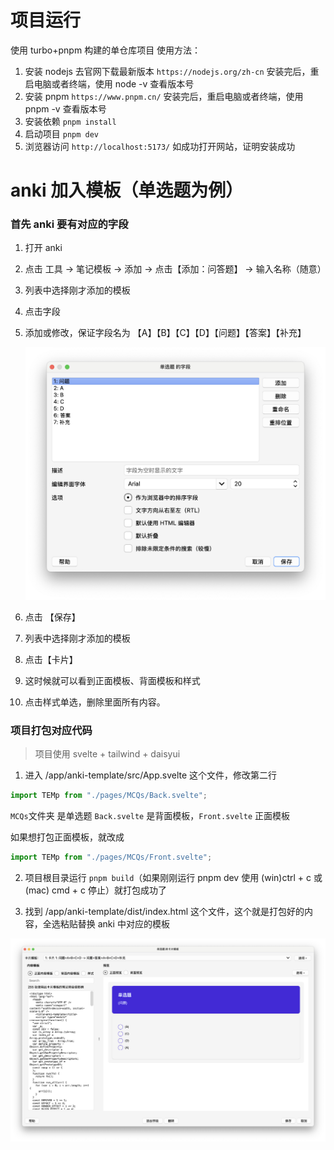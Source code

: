 # 项目运行

使用 turbo+pnpm 构建的单仓库项目
使用方法：

1. 安装 nodejs 去官网下载最新版本
   `https://nodejs.org/zh-cn`
   安装完后，重启电脑或者终端，使用 node -v 查看版本号
2. 安装 pnpm
   `https://www.pnpm.cn/`
   安装完后，重启电脑或者终端，使用 pnpm -v 查看版本号
3. 安装依赖
   `pnpm install`
4. 启动项目
   `pnpm dev`
5. 浏览器访问
   `http://localhost:5173/`
   如成功打开网站，证明安装成功

# anki 加入模板（单选题为例）

### 首先 anki 要有对应的字段

1. 打开 anki

2. 点击 工具 -> 笔记模板 -> 添加 -> 点击【添加：问答题】 -> 输入名称（随意）

3. 列表中选择刚才添加的模板

4. 点击字段

5. 添加或修改，保证字段名为 【A】【B】【C】【D】【问题】【答案】【补充】
   
   ![](./assets/字段.png)

6. 点击 【保存】

7. 列表中选择刚才添加的模板

8. 点击【卡片】

9. 这时候就可以看到正面模板、背面模板和样式

10. 点击样式单选，删除里面所有内容。

### 项目打包对应代码

> 项目使用 svelte + tailwind + daisyui

1. 进入 /app/anki-template/src/App.svelte 这个文件，修改第二行

```js
import TEMp from "./pages/MCQs/Back.svelte";
```

`MCQs`文件夹 是单选题
`Back.svelte` 是背面模板，`Front.svelte` 正面模板

如果想打包正面模板，就改成

```js
import TEMp from "./pages/MCQs/Front.svelte";
```

2. 项目根目录运行 `pnpm build`（如果刚刚运行 pnpm dev 使用 (win)ctrl + c 或 (mac) cmd + c 停止）就打包成功了

3. 找到 /app/anki-template/dist/index.html 这个文件，这个就是打包好的内容，全选粘贴替换 anki 中对应的模板

![](./assets/选择题正面.png)
